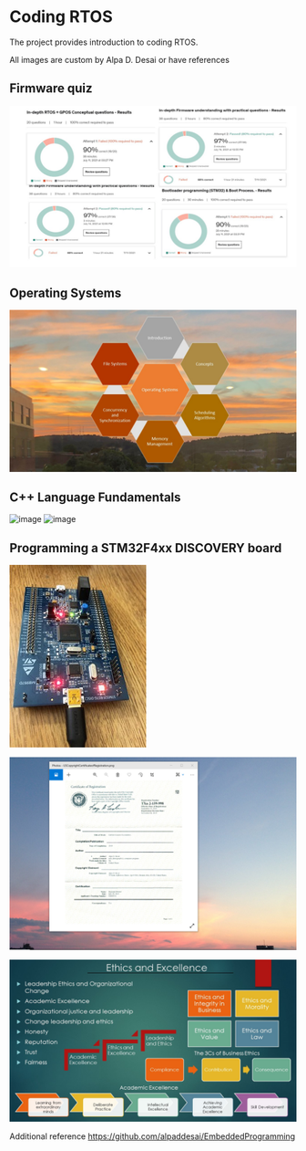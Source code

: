 # Coding RTOS

The project provides introduction to coding RTOS. 

All images are custom by Alpa D. Desai or have references

## Firmware quiz
![image](FirmwareQuiz.jpg)

## Operating Systems
![image](OperatingSystems.JPG)

## C++ Language Fundamentals
![image](CplusplusDVCertificate.jpg)
![image](CertificateCplusplus.png)

## Programming a STM32F4xx DISCOVERY board
![image](ProgrammingBoard.jpg)

![image](USCopyrightCertificate.png)

![image](Ethics.jpg)

Additional reference https://github.com/alpaddesai/EmbeddedProgramming
